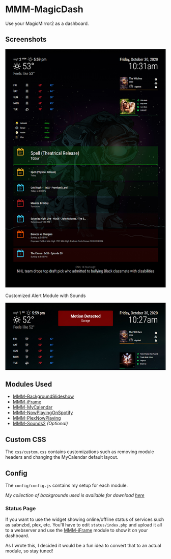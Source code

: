 # MMM-MagicDash
Use your MagicMirror2 as a dashboard.

## Screenshots
![Screenshot 1](screenshot-1.jpg)

Customized Alert Module with Sounds

![Screenshot 2](screenshot-2.jpg)

## Modules Used
* [MMM-BackgroundSlideshow](https://github.com/darickc/MMM-BackgroundSlideshow)
* [MMM-iFrame](https://github.com/alberttwong/MMM-iFrame)
* [MMM-MyCalendar](https://github.com/jclarke0000/MMM-MyCalendar)
* [MMM-NowPlayingOnSpotify](https://github.com/raywo/MMM-NowPlayingOnSpotify)
* [MMM-PlexNowPlaying](https://github.com/glitch452/MMM-PlexNowPlaying)
* [MMM-Sounds2](https://github.com/sigel/MMM-Sounds2) _(Optional)_

## Custom CSS
The `css/custom.css` contains customizations such as removing module headers and changing the MyCalendar default layout.

## Config
The `config/config.js` contains my setup for each module.

_My collection of backgrounds used is available for download [here](https://drive.google.com/file/d/1pKJM75EsiSegkv3AJiF6Wgw1kcQ0xOI5/view?usp=sharing)_

### Status Page
If you want to use the widget showing online/offline status of services such as sabnzbd, plex, etc. You'll have to edit `status/index.php` and upload it all to a webserver and use the [MMM-iFrame](https://github.com/alberttwong/MMM-iFrame) module to show it on your dashboard.

As I wrote this, I decided it would be a fun idea to convert that to an actual module, so stay tuned!
